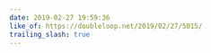 ```yaml
---
date: 2019-02-27 19:59:36
like_of: https://doubleloop.net/2019/02/27/5015/
trailing_slash: true
---
```

